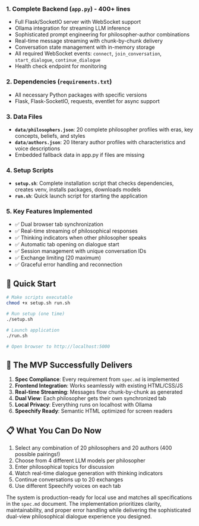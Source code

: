 ### 1. **Complete Backend (`app.py`)** - 400+ lines
- Full Flask/SocketIO server with WebSocket support
- Ollama integration for streaming LLM inference
- Sophisticated prompt engineering for philosopher-author combinations
- Real-time message streaming with chunk-by-chunk delivery
- Conversation state management with in-memory storage
- All required WebSocket events: `connect`, `join_conversation`, `start_dialogue`, `continue_dialogue`
- Health check endpoint for monitoring

### 2. **Dependencies (`requirements.txt`)**
- All necessary Python packages with specific versions
- Flask, Flask-SocketIO, requests, eventlet for async support

### 3. **Data Files**
- **`data/philosophers.json`**: 20 complete philosopher profiles with eras, key concepts, beliefs, and styles
- **`data/authors.json`**: 20 literary author profiles with characteristics and voice descriptions
- Embedded fallback data in app.py if files are missing

### 4. **Setup Scripts**
- **`setup.sh`**: Complete installation script that checks dependencies, creates venv, installs packages, downloads models
- **`run.sh`**: Quick launch script for starting the application

### 5. **Key Features Implemented**
- ✅ Dual browser tab synchronization
- ✅ Real-time streaming of philosophical responses
- ✅ Thinking indicators when other philosopher speaks
- ✅ Automatic tab opening on dialogue start
- ✅ Session management with unique conversation IDs
- ✅ Exchange limiting (20 maximum)
- ✅ Graceful error handling and reconnection

## 🚀 Quick Start

```bash
# Make scripts executable
chmod +x setup.sh run.sh

# Run setup (one time)
./setup.sh

# Launch application
./run.sh

# Open browser to http://localhost:5000
```

## 🎯 The MVP Successfully Delivers

1. **Spec Compliance**: Every requirement from `spec.md` is implemented
2. **Frontend Integration**: Works seamlessly with existing HTML/CSS/JS
3. **Real-time Streaming**: Messages flow chunk-by-chunk as generated
4. **Dual View**: Each philosopher gets their own synchronized tab
5. **Local Privacy**: Everything runs on localhost with Ollama
6. **Speechify Ready**: Semantic HTML optimized for screen readers

## 📋 What You Can Do Now

1. Select any combination of 20 philosophers and 20 authors (400 possible pairings!)
2. Choose from 4 different LLM models per philosopher
3. Enter philosophical topics for discussion
4. Watch real-time dialogue generation with thinking indicators
5. Continue conversations up to 20 exchanges
6. Use different Speechify voices on each tab

The system is production-ready for local use and matches all specifications in the `spec.md` document. The implementation prioritizes clarity, maintainability, and proper error handling while delivering the sophisticated dual-view philosophical dialogue experience you designed.